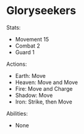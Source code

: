# Gloryseekers

Stats:
- Movement 15
- Combat 2
- Guard 1

Actions:
- Earth: Move
- Heaven: Move and Move
- Fire: Move and Charge
- Shadow: Move
- Iron: Strike, then Move

Abilities:
- None
